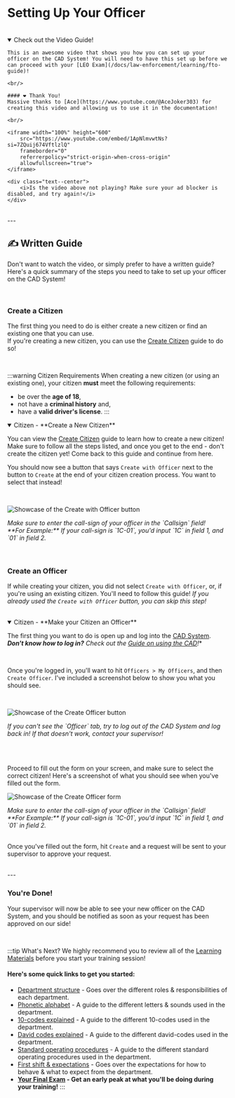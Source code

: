 # Setting Up Your Officer

<br/>

<details open>
  <summary>Check out the Video Guide!</summary>

    This is an awesome video that shows you how you can set up your officer on the CAD System! You will need to have this set up before we can proceed with your [LEO Exam](/docs/law-enforcement/learning/fto-guide)!

    <br/>

    #### ❤️ Thank You!
    Massive thanks to [Ace](https://www.youtube.com/@AceJoker303) for creating this video and allowing us to use it in the documentation!

    <br/>

    <iframe width="100%" height="600"
        src="https://www.youtube.com/embed/1ApNlmvwtNs?si=7ZQuij674VftlzlQ"
        frameborder="0"
        referrerpolicy="strict-origin-when-cross-origin"
        allowfullscreen="true">
    </iframe>

    <div class="text--center">
        <i>Is the video above not playing? Make sure your ad blocker is disabled, and try again!</i>
    </div>
</details>

<br/>
---
<br/>

## ✍️ Written Guide

Don't want to watch the video, or simply prefer to have a written guide? Here's a quick summary of the steps you need to take to set up your officer on the CAD System!

<br/>

### Create a Citizen

The first thing you need to do is either create a new citizen or find an existing one that you can use.<br/>
If you're creating a new citizen, you can use the [Create Citizen](/docs/your-characters/creating) guide to do so!

<br/>

:::warning Citizen Requirements
When creating a new citizen (or using an existing one), your citizen **must** meet the following requirements:
  - be over the **age of 18**,
  - not have a **criminal history** and,
  - have a **valid driver's license**.
:::

<details open>
  <summary>Citizen - **Create a New Citizen**</summary>

  You can view the [Create Citizen](/docs/your-characters/creating) guide to learn how to create a new citizen! Make sure to follow all the steps listed, and once you get to the end - don't create the citizen yet! Come back to this guide and continue from here.

  You should now see a button that says `Create with Officer` next to the button to `Create` at the end of your citizen creation process. You want to select that instead!

  <br/>

  ![Showcase of the Create with Officer button](/imgs/citizen-setting-up-with-officer.png)

  <div class="text--center">
    <i>Make sure to enter the call-sign of your officer in the `Callsign` field!<br/></i>
    <i>**For Example:** If your call-sign is `1C-01`, you'd input `1C` in field 1, and `01` in field 2.</i> 
  </div>
</details>

<br/>

<br/>

### Create an Officer

If while creating your citizen, you did not select `Create with Officer`, or, if you're using an existing citizen. You'll need to follow this guide!
*If you already used the `Create with Officer` button, you can skip this step!*

<br/>

<details open>
  <summary>Citizen - **Make your Citizen an Officer**</summary>

  The first thing you want to do is open up and log into the [CAD System](https://cad.kcdojrp.com/).<br/>
  ***Don't know how to log in?** Check out the [Guide on using the CAD](/docs/the-cad/the-cad)!**

  <br/>

  Once you're logged in, you'll want to hit `Officers > My Officers`, and then `Create Officer`. I've included a screenshot below to show you what you should see.

  <br/>

  ![Showcase of the Create Officer button](/imgs/find-create-officer.png)

  <div class="text--center">
    <i>If you can't see the `Officer` tab, try to log out of the CAD System and log back in! If that doesn't work, contact your supervisor!</i>
  </div>

  <br/><br/>

  Proceed to fill out the form on your screen, and make sure to select the correct citizen! Here's a screenshot of what you should see when you've filled out the form.

  ![Showcase of the Create Officer form](/imgs/create-officer-example.png)

  <div class="text--center">
    <i>Make sure to enter the call-sign of your officer in the `Callsign` field!<br/></i>
    <i>**For Example:** If your call-sign is `1C-01`, you'd input `1C` in field 1, and `01` in field 2.</i> 
  </div>

  <br/>

  Once you've filled out the form, hit `Create` and a request will be sent to your supervisor to approve your request.
</details>

<br/>
---
<br/>

### You're Done!

Your supervisor will now be able to see your new officer on the CAD System, and you should be notified as soon as your request has been approved on our side!

<br/>

:::tip What's Next?
We highly recommend you to review all of the [Learning Materials](/docs/category/learning-leo) before you start your training session!

#### Here's some quick links to get you started:
  - [Department structure](/docs/law-enforcement/learning/structure) - Goes over the different roles & responsibilities of each department.
  - [Phonetic alphabet](/docs/law-enforcement/learning/alphabet) - A guide to the different letters & sounds used in the department.
  - [10-codes explained](/docs/law-enforcement/learning/ten-codes) - A guide to the different 10-codes used in the department.
  - [David codes explained](/docs/law-enforcement/learning/d-codes) - A guide to the different david-codes used in the department.
  - [Standard operating procedures](/docs/law-enforcement/learning/sop) - A guide to the different standard operating procedures used in the department.
  - [First shift & expectations](/docs/law-enforcement/learning/first-shift) - Goes over the expectations for how to behave & what to expect from the department.
  - **[Your Final Exam](/docs/law-enforcement/learning/fto-guide) - Get an early peak at what you'll be doing during your training!**
:::
